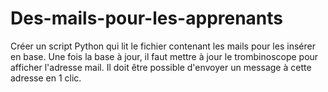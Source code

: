 # Des-mails-pour-les-apprenants
Créer un script Python qui lit le fichier contenant les mails pour les insérer en base. Une fois la base à jour, il faut mettre à jour le trombinoscope pour afficher l'adresse mail. Il doit être possible d'envoyer un message à cette adresse en 1 clic.
